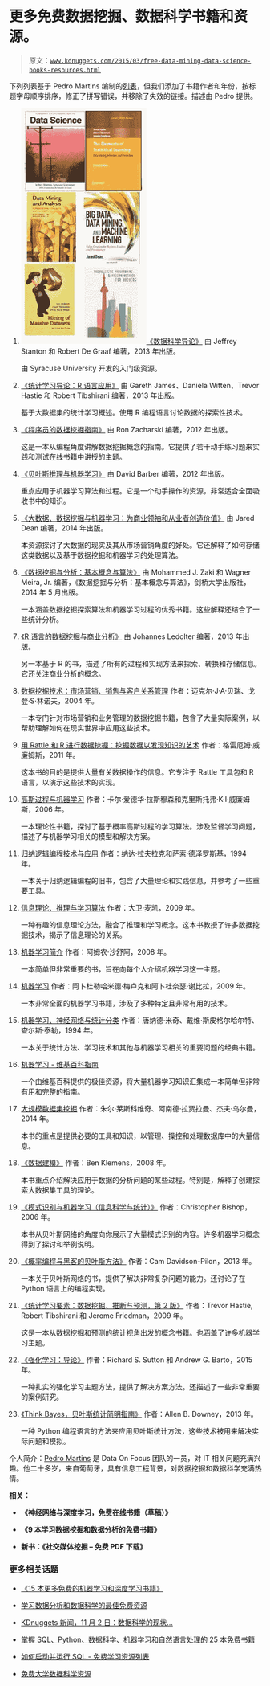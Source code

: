 # 更多免费数据挖掘、数据科学书籍和资源。

> 原文：[`www.kdnuggets.com/2015/03/free-data-mining-data-science-books-resources.html`](https://www.kdnuggets.com/2015/03/free-data-mining-data-science-books-resources.html)

下列列表基于 Pedro Martins 编制的[列表](http://www.dataonfocus.com/21-free-data-mining-books/)，但我们添加了书籍作者和年份，按标题字母顺序排序，修正了拼写错误，并移除了失效的链接。描述由 Pedro 提供。

1.  ![数据挖掘书籍](img/3e4982074aaa5b4dae23511773f46c77.png)[《数据科学导论》](https://docs.google.com/file/d/0B6iefdnF22XQeVZDSkxjZ0Z5VUE/edit?pli=1) 由 Jeffrey Stanton 和 Robert De Graaf 编著，2013 年出版。

    由 Syracuse University 开发的入门级资源。

1.  [《统计学习导论：R 语言应用》](http://www-bcf.usc.edu/~gareth/ISL/ISLR%20Fourth%20Printing.pdf) 由 Gareth James、Daniela Witten、Trevor Hastie 和 Robert Tibshirani 编著，2013 年出版。

    基于大数据集的统计学习概述。使用 R 编程语言讨论数据的探索性技术。

1.  [《程序员的数据挖掘指南》](http://guidetodatamining.com/) 由 Ron Zacharski 编著，2012 年出版。

    这是一本从编程角度讲解数据挖掘概念的指南。它提供了若干动手练习题来实践和测试在线书籍中讲授的主题。

1.  [《贝叶斯推理与机器学习》](http://web4.cs.ucl.ac.uk/staff/D.Barber/pmwiki/pmwiki.php?n=Brml.HomePage) 由 David Barber 编著，2012 年出版。

    重点应用于机器学习算法和过程。它是一个动手操作的资源，非常适合全面吸收书中的知识。

1.  [《大数据、数据挖掘与机器学习：为商业领袖和从业者创造价值》](http://andishco.net/wp-content/uploads/2014/11/Andish-System-Academy_Big-Data-Data-Mining-and-Machine-Learning.pdf) 由 Jared Dean 编著，2014 年出版。

    本资源探讨了大数据的现实及其从市场营销角度的好处。它还解释了如何存储这类数据以及基于数据挖掘和机器学习的处理算法。

1.  [《数据挖掘与分析：基本概念与算法》](http://www.dataminingbook.info/pmwiki.php/Main/BookDownload) 由 Mohammed J. Zaki 和 Wagner Meira, Jr. 编著，《数据挖掘与分析：基本概念与算法》，剑桥大学出版社，2014 年 5 月出版。

    一本涵盖数据挖掘探索算法和机器学习过程的优秀书籍。这些解释还结合了一些统计分析。

1.  [《R 语言的数据挖掘与商业分析》](http://www.nataraz.in/data/ebook/hadoop/Data_Mining_and_Business_Analytics_with_R__Johannes_Ledolter.pdf) 由 Johannes Ledolter 编著，2013 年出版。

    另一本基于 R 的书，描述了所有的过程和实现方法来探索、转换和存储信息。它还关注商业分析的概念。

1.  [数据挖掘技术：市场营销、销售与客户关系管理](http://www.ru.lv/~peter/zinatne/ebooks/Wiley%20-%20Data.Mining.Techniques.for.Marketing.Sales.and.Customer.Support.%282004%29,.2Ed.pdf) 作者：迈克尔·J·A·贝瑞、戈登·S·林诺夫，2004 年。

    一本专门针对市场营销和业务管理的数据挖掘书籍，包含了大量实际案例，以帮助理解如何在现实世界中应用这些技术。

1.  [用 Rattle 和 R 进行数据挖掘：挖掘数据以发现知识的艺术](http://mineriaddatos.wikispaces.com/file/view/Data+Mining+With+Rattle+and+R_+The+Art+of+Excavating+Data+for+Knowledge+Discovery+-+Graham+Williams.pdf) 作者：格雷厄姆·威廉姆斯，2011 年。

    这本书的目的是提供大量有关数据操作的信息。它专注于 Rattle 工具包和 R 语言，以演示这些技术的实现。

1.  [高斯过程与机器学习](http://www.gaussianprocess.org/gpml/chapters/RW.pdf) 作者：卡尔·爱德华·拉斯穆森和克里斯托弗·K·I·威廉姆斯，2006 年。

    一本理论性书籍，探讨了基于概率高斯过程的学习算法。涉及监督学习问题，描述了与机器学习相关的模型和解决方案。

1.  [归纳逻辑编程技术与应用](http://www-ai.ijs.si/SasoDzeroski/ILPBook/) 作者：纳达·拉夫拉克和萨索·德泽罗斯基，1994 年。

    一本关于归纳逻辑编程的旧书，包含了大量理论和实践信息，并参考了一些重要工具。

1.  [信息理论、推理与学习算法](http://www.inference.phy.cam.ac.uk/mackay/itprnn/book.html) 作者：大卫·麦凯，2009 年。

    一种有趣的信息理论方法，融合了推理和学习概念。这本书教授了许多数据挖掘技术，揭示了信息理论的关系。

1.  [机器学习简介](http://arxiv.org/pdf/0904.3664.pdf) 作者：阿姆农·沙舒阿，2008 年。

    一本简单但非常重要的书，旨在向每个人介绍机器学习这一主题。

1.  [机器学习](http://www.intechopen.com/books/machine_learning) 作者：阿卜杜勒哈米德·梅卢克和阿卜杜奈瑟·谢比拉，2009 年。

    一本非常全面的机器学习书籍，涉及了多种特定且非常有用的技术。

1.  [机器学习、神经网络与统计分类](http://www1.maths.leeds.ac.uk/~charles/statlog/) 作者：唐纳德·米奇、戴维·斯皮格尔哈尔特、查尔斯·泰勒，1994 年。

    一本关于统计方法、学习技术和其他与机器学习相关的重要问题的经典书籍。

1.  [机器学习 - 维基百科指南](https://en.wikipedia.org/wiki/Book:Machine_Learning_%E2%80%93_The_Complete_Guide)

    一个由维基百科提供的极佳资源，将大量机器学习知识汇集成一本简单但非常有用和完整的指南。

1.  [大规模数据集挖掘](http://www.mmds.org/) 作者：朱尔·莱斯科维奇、阿南德·拉贾拉曼、杰夫·乌尔曼，2014 年。

    本书的重点是提供必要的工具和知识，以管理、操控和处理数据库中的大量信息。

1.  [《数据建模》](http://modelingwithdata.org/about_the_book.html) 作者：Ben Klemens，2008 年。

    本书重点介绍解决应用于数据的分析问题的某些过程。特别是，解释了创建探索大数据集工具的理论。

1.  [《模式识别与机器学习（信息科学与统计）》](http://www.rmki.kfki.hu/~banmi/elte/Bishop%20-%20Pattern%20Recognition%20and%20Machine%20Learning.pdf) 作者：Christopher Bishop，2006 年。

    本书从贝叶斯网络的角度向你展示了大量模式识别的内容。许多机器学习概念得到了探讨和举例说明。

1.  [《概率编程与黑客的贝叶斯方法》](http://camdavidsonpilon.github.io/Probabilistic-Programming-and-Bayesian-Methods-for-Hackers/) 作者：Cam Davidson-Pilon，2013 年。

    一本关于贝叶斯网络的书，提供了解决非常复杂问题的能力。还讨论了在 Python 语言上的编程实现。

1.  [《统计学习要素：数据挖掘、推断与预测，第 2 版》](http://web.stanford.edu/~hastie/local.ftp/Springer/OLD/ESLII_print4.pdf) 作者：Trevor Hastie, Robert Tibshirani 和 Jerome Friedman，2009 年。

    这是一本从数据挖掘和预测的统计视角出发的概念书籍。也涵盖了许多机器学习主题。

1.  [《强化学习：导论》](http://www.cse.wustl.edu/~kilian/introductions/reinforcement_learning.pdf) 作者：Richard S. Sutton 和 Andrew G. Barto，2015 年。

    一种扎实的强化学习主题方法，提供了解决方案方法。还描述了一些非常重要的案例研究。

1.  [《Think Bayes，贝叶斯统计简明指南》](http://greenteapress.com/thinkbayes/) 作者：Allen B. Downey，2013 年。

    一种 Python 编程语言的方法来应用贝叶斯统计方法，这些技术被用来解决实际问题和模拟。

个人简介：[Pedro Martins](http://www.dataonfocus.com/about/) 是 Data On Focus 团队的一员，对 IT 相关问题充满兴趣。他二十多岁，来自葡萄牙，具有信息工程背景，对数据挖掘和数据科学充满热情。

**相关：**

+   **《神经网络与深度学习，免费在线书籍（草稿）》**

+   **《9 本学习数据挖掘和数据分析的免费书籍》**

+   **新书：《社交媒体挖掘 – 免费 PDF 下载》**

### 更多相关话题

+   [《15 本更多免费的机器学习和深度学习书籍》](https://www.kdnuggets.com/2022/11/15-free-machine-learning-deep-learning-books.html)

+   [学习数据分析和数据科学的最佳免费资源](https://www.kdnuggets.com/2024/03/365datascience-best-free-resources-learn-data-analysis-data-science)

+   [KDnuggets 新闻，11 月 2 日：数据科学的现状…](https://www.kdnuggets.com/2022/n43.html)

+   [掌握 SQL、Python、数据科学、机器学习和自然语言处理的 25 本免费书籍](https://www.kdnuggets.com/25-free-books-to-master-sql-python-data-science-machine-learning-and-natural-language-processing)

+   [如何启动并运行 SQL - 免费学习资源列表](https://www.kdnuggets.com/2022/10/get-running-sql-list-free-learning-resources.html)

+   [免费大学数据科学资源](https://www.kdnuggets.com/2022/05/free-university-data-science-resources.html)
